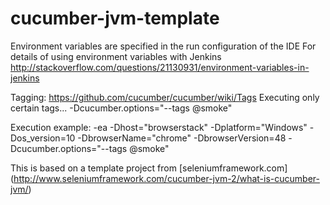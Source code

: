 cucumber-jvm-template
=====================

Environment variables are specified in the run configuration of the IDE
For details of using environment variables with Jenkins http://stackoverflow.com/questions/21130931/environment-variables-in-jenkins

Tagging: https://github.com/cucumber/cucumber/wiki/Tags
Executing only certain tags... -Dcucumber.options="--tags @smoke"

Execution example: -ea -Dhost="browserstack" -Dplatform="Windows" -Dos_version=10 -DbrowserName="chrome" -DbrowserVersion=48 -Dcucumber.options="--tags @smoke"

This is based on a template project from [seleniumframework.com] (http://www.seleniumframework.com/cucumber-jvm-2/what-is-cucumber-jvm/)
